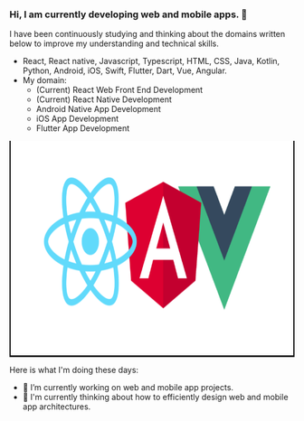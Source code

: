 ### Hi, I am currently developing web and mobile apps. 👋
I have been continuously studying and thinking about the domains written below to improve my understanding and technical skills.
- React, React native, Javascript, Typescript, HTML, CSS, Java, Kotlin, Python, Android, iOS, Swift, Flutter, Dart, Vue, Angular.
- My domain: 
  - (Current) React Web Front End Development
  - (Current) React Native Development
  - Android Native App Development
  - iOS App Development
  - Flutter App Development

<p align="center" style="background-color: #000">
  <img src="main_logo.png" width="500" height="380" alt="accessibility text">
</p>

Here is what I'm doing these days:

- 🔭 I’m currently working on web and mobile app projects.
- 🌱 I'm currently thinking about how to efficiently design web and mobile app architectures.
